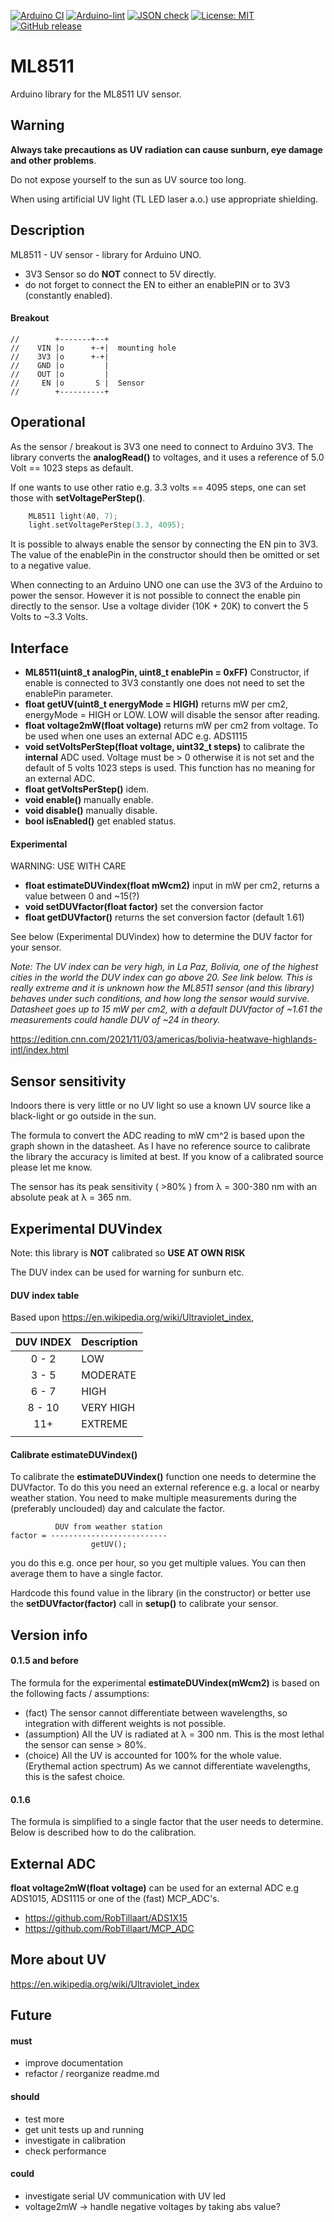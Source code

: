 
[![Arduino CI](https://github.com/RobTillaart/ML8511/workflows/Arduino%20CI/badge.svg)](https://github.com/marketplace/actions/arduino_ci)
[![Arduino-lint](https://github.com/RobTillaart/ML8511/actions/workflows/arduino-lint.yml/badge.svg)](https://github.com/RobTillaart/ML8511/actions/workflows/arduino-lint.yml)
[![JSON check](https://github.com/RobTillaart/ML8511/actions/workflows/jsoncheck.yml/badge.svg)](https://github.com/RobTillaart/ML8511/actions/workflows/jsoncheck.yml)
[![License: MIT](https://img.shields.io/badge/license-MIT-green.svg)](https://github.com/RobTillaart/ML8511/blob/master/LICENSE)
[![GitHub release](https://img.shields.io/github/release/RobTillaart/ML8511.svg?maxAge=3600)](https://github.com/RobTillaart/ML8511/releases)


# ML8511

Arduino library for the ML8511 UV sensor.


## Warning

**Always take precautions as UV radiation can cause sunburn, eye damage and other problems**.

Do not expose yourself to the sun as UV source too long.

When using artificial UV light (TL LED laser a.o.) use appropriate shielding.


## Description

ML8511 - UV sensor - library for Arduino UNO. 

- 3V3 Sensor so do **NOT** connect to 5V directly.
- do not forget to connect the EN to either an enablePIN or to 3V3 (constantly enabled).


#### Breakout

```
//        +-------+--+
//    VIN |o      +-+|  mounting hole
//    3V3 |o      +-+|
//    GND |o         |
//    OUT |o         |
//     EN |o       S |  Sensor
//        +----------+
```


## Operational

As the sensor / breakout is 3V3 one need to connect to Arduino 3V3.
The library converts the **analogRead()** to voltages, and it uses a
reference of 5.0 Volt == 1023 steps as default.

If one wants to use other ratio e.g. 3.3 volts == 4095 steps, one
can set those with **setVoltagePerStep()**.

```cpp
    ML8511 light(A0, 7);
    light.setVoltagePerStep(3.3, 4095);
```

It is possible to always enable the sensor by connecting the EN pin to 3V3.
The value of the enablePin in the constructor should then be omitted 
or set to a negative value.

When connecting to an Arduino UNO one can use the 3V3 of the Arduino to power the sensor. 
However it is not possible to connect the enable pin directly to the sensor. 
Use a voltage divider (10K + 20K) to convert the 5 Volts to ~3.3 Volts.


## Interface

- **ML8511(uint8_t analogPin, uint8_t enablePin = 0xFF)** Constructor, 
if enable is connected to 3V3 constantly one does not need to set the enablePin parameter.
- **float getUV(uint8_t energyMode = HIGH)** returns mW per cm2, energyMode = HIGH or LOW.
LOW will disable the sensor after reading.
- **float voltage2mW(float voltage)** returns mW per cm2 from voltage. To be used when one uses an external ADC e.g. ADS1115
- **void setVoltsPerStep(float voltage, uint32_t steps)** to calibrate the **internal** ADC used. 
Voltage must be > 0 otherwise it is not set and the default of 5 volts 1023 steps is used.
This function has no meaning for an external ADC.
- **float getVoltsPerStep()** idem.
- **void enable()** manually enable.
- **void disable()** manually disable.
- **bool isEnabled()** get enabled status.


#### Experimental

WARNING: USE WITH CARE

- **float estimateDUVindex(float mWcm2)** input in mW per cm2, returns a value between 0 and ~15(?)
- **void setDUVfactor(float factor)** set the conversion factor
- **float getDUVfactor()** returns the set conversion factor (default 1.61)

See below (Experimental DUVindex) how to determine the DUV factor for your sensor.

_Note: 
The UV index can be very high, in La Paz, Bolivia, one of the highest cities in the world
the DUV index can go above 20. See link below.
This is really extreme and it is unknown how the ML8511 sensor (and this library) behaves under such conditions, and how long the sensor would survive.
Datasheet goes up to 15 mW per cm2, with a default DUVfactor of ~1.61 the measurements could handle DUV of ~24 in theory._

https://edition.cnn.com/2021/11/03/americas/bolivia-heatwave-highlands-intl/index.html


## Sensor sensitivity

Indoors there is very little or no UV light so use a known UV source like 
a black-light or go outside in the sun.

The formula to convert the ADC reading to mW cm^2 is based upon the graph 
shown in the datasheet. As I have no reference source to calibrate the library
the accuracy is limited at best. If you know of a calibrated source please let me know.

The sensor has its peak sensitivity ( >80% ) from λ = 300-380 nm 
with an absolute peak at λ = 365 nm.


## Experimental DUVindex

Note: this library is **NOT** calibrated so **USE AT OWN RISK**

The DUV index can be used for warning for sunburn etc.


#### DUV index table

Based upon https://en.wikipedia.org/wiki/Ultraviolet_index,

| DUV INDEX | Description |
|:---------:|:------------|
|   0 - 2   |  LOW        |
|   3 - 5   |  MODERATE   |
|   6 - 7   |  HIGH       |
|   8 - 10  |  VERY HIGH  |
|   11+     |  EXTREME    |
|           |             |


#### Calibrate estimateDUVindex()

To calibrate the **estimateDUVindex()** function one needs to determine the DUVfactor. 
To do this you need an external reference e.g. a local or nearby weather station. 
You need to make multiple measurements during the (preferably unclouded) day and 
calculate the factor.

```
          DUV from weather station
factor = --------------------------
                  getUV();
```

you do this e.g. once per hour, so you get multiple values.
You can then average them to have a single factor.

Hardcode this found value in the library (in the constructor) or better
use the **setDUVfactor(factor)** call in **setup()** to calibrate your sensor.


## Version info

#### 0.1.5 and before

The formula for the experimental **estimateDUVindex(mWcm2)** is based on
the following facts / assumptions:
- (fact) The sensor cannot differentiate between wavelengths, 
so integration with different weights is not possible.
- (assumption) All the UV is radiated at λ = 300 nm. 
This is the most lethal the sensor can sense > 80%.
- (choice) All the UV is accounted for 100% for the whole value. 
(Erythemal action spectrum) 
As we cannot differentiate wavelengths, this is the safest choice.


#### 0.1.6 

The formula is simplified to a single factor that the user needs to determine.
Below is described how to do the calibration. 



## External ADC

**float voltage2mW(float voltage)** can be used for an external ADC e.g ADS1015,
ADS1115 or one of the (fast) MCP_ADC's.

- https://github.com/RobTillaart/ADS1X15 
- https://github.com/RobTillaart/MCP_ADC


## More about UV

https://en.wikipedia.org/wiki/Ultraviolet_index


## Future

#### must
- improve documentation
- refactor / reorganize readme.md

#### should
- test more
- get unit tests up and running
- investigate in calibration 
- check performance

#### could
- investigate serial UV communication with UV led
- voltage2mW -> handle negative voltages by taking abs value?


